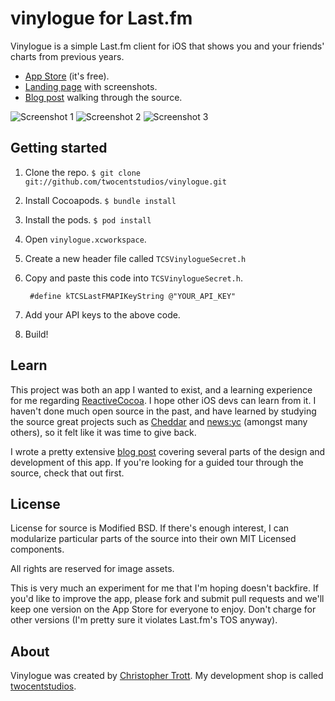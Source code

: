 # vinylogue for Last.fm

Vinylogue is a simple Last.fm client for iOS that shows you and your friends' charts from previous years.

* [App Store](https://itunes.apple.com/us/app/vinylogue-for-last.fm/id617471119?ls=1&mt=8) (it's free).
* [Landing page](http://twocentstudios.com/apps/vinylogue/) with screenshots.
* [Blog post](http://twocentstudios.com/blog/2013/04/03/the-making-of-vinylogue/) walking through the source.

![Screenshot 1](http://twocentstudios.com/apps/vinylogue/img/ss-charts.png)
![Screenshot 2](http://twocentstudios.com/apps/vinylogue/img/ss-friends.png)
![Screenshot 3](http://twocentstudios.com/apps/vinylogue/img/ss-album.png)

## Getting started

1. Clone the repo. `$ git clone git://github.com/twocentstudios/vinylogue.git`
2. Install Cocoapods. `$ bundle install`
3. Install the pods. `$ pod install`
4. Open `vinylogue.xcworkspace`.
5. Create a new header file called `TCSVinylogueSecret.h`
6. Copy and paste this code into `TCSVinylogueSecret.h`.
	
		#define kTCSLastFMAPIKeyString @"YOUR_API_KEY"  
7. Add your API keys to the above code.
8. Build!

## Learn

This project was both an app I wanted to exist, and a learning experience for me regarding [ReactiveCocoa](https://github.com/ReactiveCocoa/ReactiveCocoa). I hope other iOS devs can learn from it. I haven't done much open source in the past, and have learned by studying the source great projects such as [Cheddar](https://github.com/nothingmagical/cheddar-ios) and [news:yc](https://github.com/Xuzz/newsyc) (amongst many others), so it felt like it was time to give back.

I wrote a pretty extensive [blog post](http://twocentstudios.com/blog/2013/04/03/the-making-of-vinylogue/) covering several parts of the design and development of this app. If you're looking for a guided tour through the source, check that out first.

## License

License for source is Modified BSD. If there's enough interest, I can modularize particular parts of the source into their own MIT Licensed components.

All rights are reserved for image assets.

This is very much an experiment for me that I'm hoping doesn't backfire. If you'd like to improve the app, please fork and submit pull requests and we'll keep one version on the App Store for everyone to enjoy. Don't charge for other versions (I'm pretty sure it violates Last.fm's TOS anyway).

## About

Vinylogue was created by [Christopher Trott](http://twitter.com/twocentstudios). My development shop is called [twocentstudios](http://twocentstudios.com).
